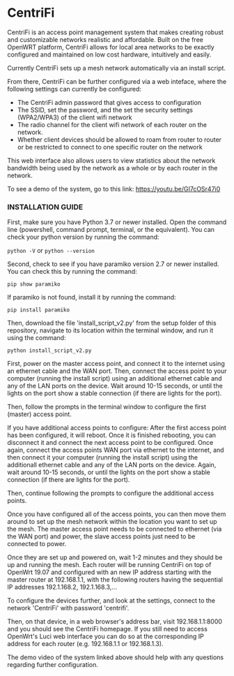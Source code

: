 # CentriFi

CentriFi is an access point management system that makes creating robust and customizable networks realistic and affordable.  Built on the free OpenWRT platform, CentriFi allows for local area networks to be exactly configured and maintained on low cost hardware, intuitively and easily.

Currently CentriFi sets up a mesh network automatically via an install script. 

From there, CentriFi can be further configured via a web inteface, where the following settings can currently be configured:
- The CentriFi admin password that gives access to configuration
- The SSID, set the password, and the set the security settings (WPA2/WPA3) of the client wifi network
- The radio channel for the client wifi network of each router on the network.
- Whether client devices should be allowed to roam from router to router or be restricted to connect to one specific router on the network

This web interface also allows users to view statistics about the network bandwidth being used by the network as a whole or by each router in the network.

To see a demo of the system, go to this link: https://youtu.be/GI7cOSr47i0

### INSTALLATION GUIDE

First, make sure you have Python 3.7 or newer installed.
Open the command line (powershell, command prompt, terminal, or the equivalent).
You can check your python version by running the command:

`python -V` or `python --version`

Second, check to see if you have paramiko version 2.7 or newer installed.
You can check this by running the command:

`pip show paramiko`

If paramiko is not found, install it by running the command:

`pip install paramiko`

Then, download the file 'install_script_v2.py' from the setup folder of this repository, navigate to its location within the terminal window, and run it using the command:

`python install_script_v2.py`

First, power on the master access point, and connect it to the internet using an ethernet cable and the WAN port.  Then, connect the access point to your computer (running the install script) using an additional ethernet cable and any of the LAN ports on the device. Wait around 10-15 seconds, or until the lights on the port show a stable connection (if there are lights for the port).

Then, follow the prompts in the terminal window to configure the first (master) access point.

If you have additional access points to configure:
After the first access point has been configured, it will reboot. Once it is finished rebooting, you can disconnect it and connect the next access point to be configured.  Once again, connect the access points WAN port via ethernet to the internet, and then connect it your computer (running the install script) using the additionall ethernet cable and any of the LAN ports on the device.  Again, wait around 10-15 seconds, or until the lights on the port show a stable connection (if there are lights for the port).

Then, continue following the prompts to configure the additional access points.

Once you have configured all of the access points, you can then move them around to set up the mesh network within the location you want to set up the mesh. The master access point needs to be connected to ethernet (via the WAN port) and power, the slave access points just need to be connected to power.

Once they are set up and powered on, wait 1-2 minutes and they should be up and running the mesh. Each router will be running CentriFi on top of OpenWrt 19.07 and configured with an new IP address starting with the master router at 192.168.1.1, with the following routers having the sequential IP addresses 192.1.168.2, 192.1.168.3,...

To configure the devices further, and look at the settings, connect to the network 'CentriFi' with password 'centrifi'.

Then, on that device, in a web browser's address bar, visit 192.168.1.1:8000 and you should see the CentriFi homepage. If you still need to access OpenWrt's Luci web interface you can do so at the corresponding IP address for each router (e.g. 192.168.1.1 or 192.168.1.3).

The demo video of the system linked above should help with any questions regarding further configuration.
